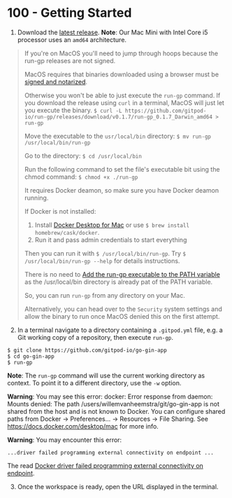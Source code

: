 # 100 - Getting Started

1. Download the [latest release](https://github.com/gitpod-io/run-gp/releases/latest). **Note**: Our Mac Mini with Intel Core i5 processor uses an ```amd64``` architecture.
> If you're on MacOS you'll need to jump through hoops because the run-gp releases are not signed.
>
> MacOS requires that binaries downloaded using a browser must be [signed and notarized](https://developer.apple.com/developer-id/).
> 
> Otherwise you won't be able to just execute the `run-gp` command. If you download the release using `curl` in a terminal, MacOS will just let you execute the binary. ```$ curl -L https://github.com/gitpod-io/run-gp/releases/download/v0.1.7/run-gp_0.1.7_Darwin_amd64 > run-gp```
>
> Move the executable to the ```usr/local/bin``` directory: ```$ mv run-gp /usr/local/bin/run-gp```
>
> Go to the directory: ```$ cd /usr/local/bin```
> 
> Run the following command to set the file's executable bit using the chmod command: ```$ chmod +x ./run-gp```
>
> It requires Docker deamon, so make sure you have Docker deamon running.
>
> If Docker is not installed:
> 1) Install [Docker Desktop for Mac](https://docs.docker.com/docker-for-mac/install/) or use ```$ brew install homebrew/cask/docker```.
> 2) Run it and pass admin credentials to start everything
>
> Then you can run it with ```$ /usr/local/bin/run-gp```. Try ```$ /usr/local/bin/run-gp --help``` for details instructions.
>
> There is no need to [Add the run-gp executable to the PATH variable](https://pimylifeup.com/macos-path-environment-variable/) as the /usr/local/bin directory is already pat of the PATH variable.
>
> So, you can run ```run-gp``` from any directory on your Mac.
>
> Alternatively, you can head over to the `Security` system settings and allow the binary to run once MacOS denied this on the first attempt.

2. In a terminal navigate to a directory containing a ```.gitpod.yml``` file, e.g. a Git working copy of a repository, then execute ```run-gp```.

```
$ git clone https://github.com/gitpod-io/go-gin-app
$ cd go-gin-app
$ run-gp
```

**Note**: The ```run-gp``` command will use the current working directory as context. To point it to a different directory, use the ```-w``` option.

**Warning**: You may see this error:
docker: Error response from daemon: Mounts denied: 
 The path /users/willemvanheemstra/git/go-gin-app is not shared from the host and is not known to Docker.
 You can configure shared paths from Docker -> Preferences... -> Resources -> File Sharing.
 See https://docs.docker.com/desktop/mac for more info.

**Warning**: You may encounter this error:

```...driver failed programming external connectivity on endpoint ...```

The read [Docker driver failed programming external connectivity on endpoint](https://www.codingnagger.com/2021/06/28/docker-driver-failed-programming-external-connectivity-on-endpoint/).

3. Once the workspace is ready, open the URL displayed in the terminal.
